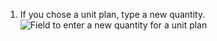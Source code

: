 1. If you chose a unit plan, type a new quantity.
   ![Field to enter a new quantity for a unit plan](/assets/images/help/marketplace/marketplace-new-quantity.png)
